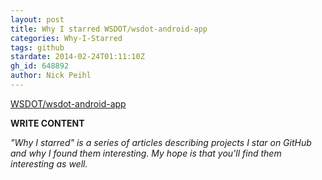 ```yaml
---
layout: post
title: Why I starred WSDOT/wsdot-android-app
categories: Why-I-Starred
tags: github
stardate: 2014-02-24T01:11:10Z
gh_id: 648892
author: Nick Peihl
---
```


[WSDOT/wsdot-android-app](star.repo.html_url)

**WRITE CONTENT**

*"Why I starred" is a series of articles describing projects I star on GitHub and why I found them interesting. My hope is that you'll find them interesting as well.*

